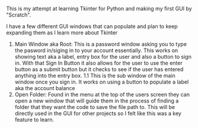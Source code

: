 This is my attempt at learning Tkinter for Python and making my first GUI by "Scratch". 

I have a few different GUI windows that can populate and plan to keep expanding them as I learn more about Tkinter
1. Main Window aka Root: This is a password window asking you to type the pasword in/siging in to your account essentially. This works on showing text aka a label, entry box for the user and also a button to sign in. With that Sign In Button it also allows for the user to use the enter button as a submit button but it checks to see if the user has entered anything into the entry box.
1.1 This is the sub window of the main window once you sign in. It works on using a button to populate a label aka the account balance
2. Open Folder: Found in the menu at the top of the users screen they can open a new window that will guide them in the process of finding a folder that they want the code to save the file path to. This will be directly used in the GUI for other projects so I felt like this was a key feature to learn. 
